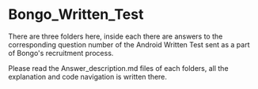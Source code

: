 # Bongo_Written_Test
There are three folders here, inside each there are answers to the corresponding question number of the Android Written Test sent as a part of Bongo's recruitment process.

Please read the Answer_description.md files of each folders, all the explanation and code navigation is written there.
